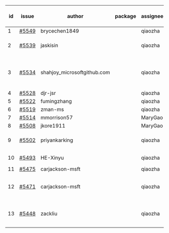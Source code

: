 | id | issue | author | package | assignee | bot advice | created date of issue | target release date | date from target |
| ------ | ------ | ------ | ------ | ------ | ------ | ------ | ------ | :-----: |
| 1 | [#5549](https://github.com/Azure/sdk-release-request/issues/5549) | brycechen1849 |  | qiaozha | new issue. | 09-29 | 10-11 |  |
| 2 | [#5539](https://github.com/Azure/sdk-release-request/issues/5539) | jaskisin |  | qiaozha | new issue. new comment. | 09-27 | 10-24 |  |
| 3 | [#5534](https://github.com/Azure/sdk-release-request/issues/5534) | shahjoy_microsoftgithub.com |  | qiaozha | new comment. Attention to inconsistent tag. | 09-25 | 10-25 |  |
| 4 | [#5528](https://github.com/Azure/sdk-release-request/issues/5528) | djr-jsr |  | qiaozha | new issue. | 09-25 | 10-25 |  |
| 5 | [#5522](https://github.com/Azure/sdk-release-request/issues/5522) | fumingzhang |  | qiaozha | new issue. | 09-24 | 10-24 |  |
| 6 | [#5519](https://github.com/Azure/sdk-release-request/issues/5519) | zman-ms |  | qiaozha | new issue. | 09-24 | 10-25 |  |
| 7 | [#5514](https://github.com/Azure/sdk-release-request/issues/5514) | mmorrison57 |  | MaryGao | new issue. | 09-18 | 10-25 |  |
| 8 | [#5508](https://github.com/Azure/sdk-release-request/issues/5508) | jkore1911 |  | MaryGao | new issue. | 09-16 | 10-24 |  |
| 9 | [#5502](https://github.com/Azure/sdk-release-request/issues/5502) | priyankarking |  | qiaozha | new comment. HoldOn. | 09-13 | 09-27 |  |
| 10 | [#5493](https://github.com/Azure/sdk-release-request/issues/5493) | HE-Xinyu |  | qiaozha | new comment. | 09-13 | 10-24 |  |
| 11 | [#5475](https://github.com/Azure/sdk-release-request/issues/5475) | carjackson-msft |  | qiaozha | HoldOn. | 09-09 | 09-27 |  |
| 12 | [#5471](https://github.com/Azure/sdk-release-request/issues/5471) | carjackson-msft |  | qiaozha | Attention to inconsistent tag. HoldOn. | 09-09 | 09-27 |  |
| 13 | [#5448](https://github.com/Azure/sdk-release-request/issues/5448) | zackliu |  | qiaozha | multi readme link! HoldOn. | 08-26 | 09-26 |  |

